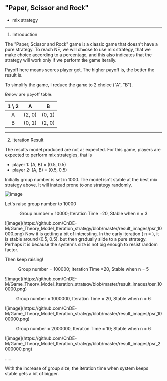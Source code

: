 ## "Paper, Scissor and Rock"
+ mix strategy


------------------------
1. Introduction

The "Paper, Scissor and Rock" game is a classic game that doesn't have a pure strategy. To reach NE, we will choose to use mix strategy, that we make choice according to a percentage, and this also indicates that the strategy will work only if we perform the game iterally.

Payoff here means scores player get. The higher payoff is, the better the result is.

To simplify the game, I reduce the game to 2 choice ("A", "B").

Below are payoff table:

| 1 \ 2 | A | B |
|:----:|:----:|:----:|
| A | (2, 0)| (0, 1) |
| B | (0, 1) | (2, 0) |



------------------------
2. Iteration Result

The results model produced are not as expected. For this game, players are expected to perform mix strategies, that is 
+ player 1: (A, B) = (0.5, 0.5) 
+ player 2: (A, B) = (0.5, 0.5)  

Initially group number is set in 1000. The model isn't stable at the best mix strategy above. It will instead prone to one strategy randomly.

![image](https://github.com/CnDE-M/Game_Theory_Model_Iteration_strategy/blob/master/result_images/psr_1000.png)     

Let's raise group number to 10000

<p align="center">Group number = 10000; Iteration Time =20, Stable when n = 3</p>
![image](https://github.com/CnDE-M/Game_Theory_Model_Iteration_strategy/blob/master/result_images/psr_10000.png)   
Now it is getting a bit of interesting. In the early iteration ( n = ), it is stable around (0.5, 0.5), but then gradually slide to a pure strategy. Perhaps it is because the system's size is not big enough to resist random factor.

Then keep raising!

<p align="center">Group number = 100000; Iteration Time =20, Stable when n = 5</p>
![image](https://github.com/CnDE-M/Game_Theory_Model_Iteration_strategy/blob/master/result_images/psr_100000.png)  

<p align="center">Group number = 1000000, Iteration Time = 20, Stable when n = 6</p>
![image](https://github.com/CnDE-M/Game_Theory_Model_Iteration_strategy/blob/master/result_images/psr_1000000.png)  

<p align="center">Group number = 2000000, Iteration Time = 10; Stable when n = 6</p>
![image](https://github.com/CnDE-M/Game_Theory_Model_Iteration_strategy/blob/master/result_images/psr_2000000.png)  

......

With the increase of group size, the iteration time when system keeps stable gets a bit of bigger. 
